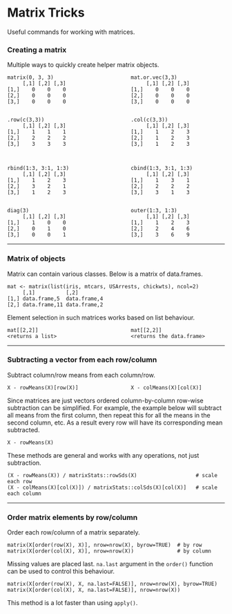 # Matrix Tricks #

Useful commands for working with matrices.


### Creating a matrix ###

Multiple ways to quickly create helper matrix objects.

```
matrix(0, 3, 3)                         mat.or.vec(3,3)
     [,1] [,2] [,3]                          [,1] [,2] [,3]
[1,]    0    0    0                     [1,]    0    0    0
[2,]    0    0    0                     [2,]    0    0    0
[3,]    0    0    0                     [3,]    0    0    0


.row(c(3,3))                            .col(c(3,3))
     [,1] [,2] [,3]                          [,1] [,2] [,3]
[1,]    1    1    1                     [1,]    1    2    3
[2,]    2    2    2                     [2,]    1    2    3
[3,]    3    3    3                     [3,]    1    2    3



rbind(1:3, 3:1, 1:3)                    cbind(1:3, 3:1, 1:3)
     [,1] [,2] [,3]                          [,1] [,2] [,3]
[1,]    1    2    3                     [1,]    1    3    1
[2,]    3    2    1                     [2,]    2    2    2
[3,]    1    2    3                     [3,]    3    1    3


diag(3)                                 outer(1:3, 1:3)
     [,1] [,2] [,3]                          [,1] [,2] [,3]
[1,]    1    0    0                     [1,]    1    2    3
[2,]    0    1    0                     [2,]    2    4    6
[3,]    0    0    1                     [3,]    3    6    9
```


---


### Matrix of objects ###

Matrix can contain various classes.
Below is a matrix of data.frames.

```
mat <- matrix(list(iris, mtcars, USArrests, chickwts), ncol=2)
     [,1]          [,2]
[1,] data.frame,5  data.frame,4
[2,] data.frame,11 data.frame,2
```

Element selection in such matrices works based on list behaviour.

```
mat[[2,2]]                              mat[[2,2]]
<returns a list>                        <returns the data.frame>
```


---


### Subtracting a vector from each row/column ###

Subtract column/row means from each column/row.

```
X - rowMeans(X)[row(X)]                 X - colMeans(X)[col(X)]
```

Since matrices are just vectors ordered column-by-column row-wise subtraction can be simplified.
For example, the example below will subtract all means from the first column, then repeat this for all the means in the second column, etc.
As a result every row will have its corresponding mean subtracted.

```
X - rowMeans(X)
```

These methods are general and works with any operations, not just subtraction.

```
(X - rowMeans(X)) / matrixStats::rowSds(X)                   # scale each row
(X - colMeans(X)[col(X)]) / matrixStats::colSds(X)[col(X)]   # scale each column
```


---


### Order matrix elements by row/column ###

Order each row/column of a matrix separately.

```
matrix(X[order(row(X), X)], nrow=nrow(X), byrow=TRUE)  # by row
matrix(X[order(col(X), X)], nrow=nrow(X))              # by column
```

Missing values are placed last.
`na.last` argument in the `order()` function can be used to control this behaviour.

```
matrix(X[order(row(X), X, na.last=FALSE)], nrow=nrow(X), byrow=TRUE)
matrix(X[order(col(X), X, na.last=FALSE)], nrow=nrow(X))
```

This method is a lot faster than using `apply()`.


